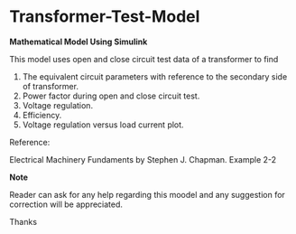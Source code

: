 # Transformer-Test-Model
**Mathematical Model Using Simulink**

This model uses open and close circuit test data of a transformer to find
1. The equivalent circuit parameters with reference to the secondary side of transformer.
2. Power factor during open and close circuit test.
3. Voltage regulation. 
4. Efficiency.
5. Voltage regulation versus load current plot.

Reference:

Electrical Machinery Fundaments by Stephen J. Chapman. 
Example 2-2

**Note**

Reader can ask for any help regarding this moodel and any suggestion for correction will be appreciated.

Thanks
